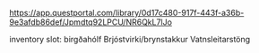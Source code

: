 https://app.questportal.com/library/0d17c480-917f-443f-a36b-9e3afdb86def/Jpmdtq92LPCU/NR6QkL7lJo

inventory slot: birgðahólf
Brjóstvirki/brynstakkur
Vatnsleitarstöng